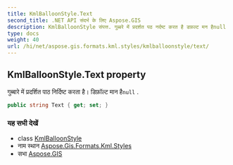 ```yaml
---
title: KmlBalloonStyle.Text
second_title: .NET API संदर्भ के लिए Aspose.GIS
description: KmlBalloonStyle संपत्त. गुब्बरे में प्रदर्शत पठ नर्दष्ट करत है डफ़ल्ट मन हैnull .
type: docs
weight: 40
url: /hi/net/aspose.gis.formats.kml.styles/kmlballoonstyle/text/
---
```

## KmlBalloonStyle.Text property

गुब्बारे में प्रदर्शित पाठ निर्दिष्ट करता है। डिफ़ॉल्ट मान है`null` .

```csharp
public string Text { get; set; }
```

### यह सभी देखें

* class [KmlBalloonStyle](../)
* नाम स्थान [Aspose.Gis.Formats.Kml.Styles](../../kmlballoonstyle/)
* सभा [Aspose.GIS](../../../)


